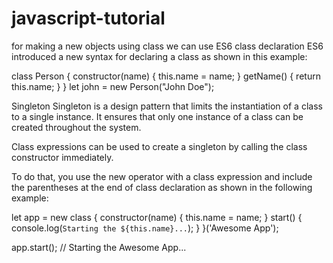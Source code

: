 # javascript-tutorial

for making a new objects using class we can use ES6 class declaration
ES6 introduced a new syntax for declaring a class as shown in this example:

class Person {
    constructor(name) {
        this.name = name;
    }
    getName() {
        return this.name;
    }
}
let john = new Person("John Doe");

Singleton
Singleton is a design pattern that limits the instantiation of a class to a single instance. It ensures that only one instance of a class can be created throughout the system.

Class expressions can be used to create a singleton by calling the class constructor immediately.

To do that, you use the new operator with a class expression and include the parentheses at the end of class declaration as shown in the following example:

let app = new class {
    constructor(name) {
        this.name = name;
    }
    start() {
        console.log(`Starting the ${this.name}...`);
    }
}('Awesome App');

app.start(); // Starting the Awesome App...
